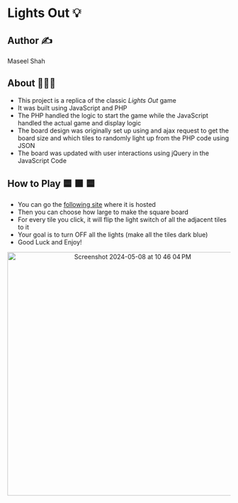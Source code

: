 # Lights Out 💡

## Author ✍️
Maseel Shah

## About 👾🧩📱

* This project is a replica of the classic *Lights Out* game
* It was built using JavaScript and PHP
* The PHP handled the logic to start the game while the JavaScript handled the actual game and display logic
* The board design was originally set up using and ajax request to get the board size and which tiles to randomly light up from the PHP code using JSON
* The board was updated with user interactions using jQuery in the JavaScript Code

## How to Play 🟦 🟧 🟦
* You can go the [following site](https://cs4640.cs.virginia.edu/dda5us/hw7/) where it is hosted
* Then you can choose how large to make the square board
* For every tile you click, it will flip the light switch of all the adjacent tiles to it
* Your goal is to turn OFF all the lights (make all the tiles dark blue)
* Good Luck and Enjoy!
  
<div align=center><img width="550" alt="Screenshot 2024-05-08 at 10 46 04 PM" src="https://github.com/maseelshah22/LightsOut/assets/98069253/8c8439a6-f6bc-4274-add6-ac8f0b7ecc4d"></div>
